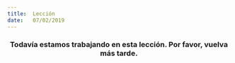 ```yaml
---
title:  Lección
date:   07/02/2019
---
```


### <center>Todavía estamos trabajando en esta lección. Por favor, vuelva más tarde.</center>